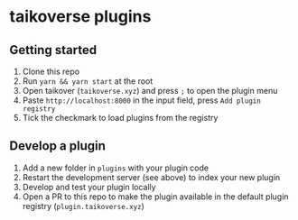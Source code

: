 # taikoverse plugins

## Getting started
1. Clone this repo
2. Run `yarn && yarn start` at the root
3. Open taikover (`taikoverse.xyz`) and press `;` to open the plugin menu
4. Paste `http://localhost:8000` in the input field, press `Add plugin registry`
5. Tick the checkmark to load plugins from the registry

## Develop a plugin
1. Add a new folder in `plugins` with your plugin code
2. Restart the development server (see above) to index your new plugin
3. Develop and test your plugin locally
4. Open a PR to this repo to make the plugin available in the default plugin registry (`plugin.taikoverse.xyz`)
